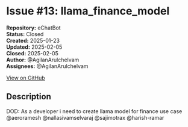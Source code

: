 # Issue #13: llama_finance_model

**Repository:** eChatBot  
**Status:** Closed  
**Created:** 2025-01-23  
**Updated:** 2025-02-05  
**Closed:** 2025-02-05  
**Author:** @AgilanArulchelvam  
**Assignees:** @AgilanArulchelvam  

[View on GitHub](https://github.com/Simtestlab/eChatBot/issues/13)

## Description

DOD:
As a developer i need to create llama model for finance use case @aeroramesh @nallasivamselvaraj @sajimotrax @harish-ramar 
